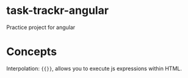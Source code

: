# task-trackr-angular
Practice project for angular

# Concepts
Interpolation: `{{}}`, allows you to execute js expressions within HTML.